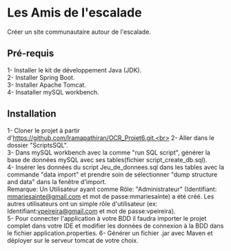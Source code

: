 # Les Amis de l'escalade
Créer un site communautaire autour de l'escalade.

## Pré-requis

1- Installer le kit de développement Java (JDK).<br>
2- Installer Spring Boot.<br>
3- Installer Apache Tomcat.<br>
4- Insataller mySQL workbench.<br>
   
## Installation

1- Cloner le projet à partir d'https://github.com/lramapathiran/OCR_Projet6.git.<br>
2- Aller dans le dossier "ScriptsSQL".<br>
3- Dans mySQL workbench avec la comme "run SQL script", générer la base de données mySQL avec ses tables(fichier script_create_db.sql).<br>
4- Insérer les données du script Jeu_de_donnees.sql dans les tables avec la commande "data import" et prendre soin de sélectionner "dump structure and data" dans la fenêtre d'import.<br>
Remarque: Un Utilisateur ayant comme Rôle: "Administrateur" (Identifiant: mmariesainte@gmail.com et mot de passe:mmariesainte) a été créé. Les autres utilisateurs ont un simple rôle d'utilisateur (ex: Identifiant:vpeireira@gmail.com et mot de passe:vpeireira).<br>
5- Pour connecter l'application à votre BDD il faudra importer le projet complet dans votre IDE et modifier les données de connexion à la BDD dans le fichier application.properties.
6- Générer un fichier .jar avec Maven et déployer sur le serveur tomcat de votre choix.